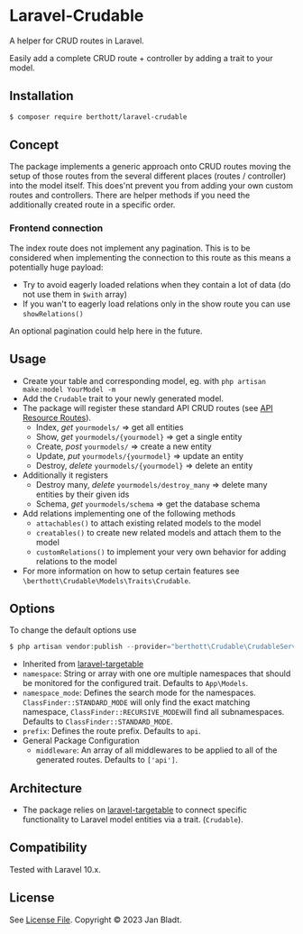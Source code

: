 # Laravel-Crudable

A helper for CRUD routes in Laravel.

Easily add a complete CRUD route + controller by adding a trait to your model.

## Installation

```sh
$ composer require berthott/laravel-crudable
```

## Concept

The package implements a generic approach onto CRUD routes moving the setup of those routes from the several different places (routes / controller) into the model itself. This does'nt prevent you from adding your own custom routes and controllers. There are helper methods if you need the additionally created route in a specific order.

### Frontend connection

The index route does not implement any pagination. This is to be considered when implementing the connection to this route as this means a potentially huge payload:
* Try to avoid eagerly loaded relations when they contain a lot of data (do not use them in `$with` array)
* If you wan't to eagerly load relations only in the show route you can use `showRelations()`

An optional pagination could help here in the future.

## Usage

* Create your table and corresponding model, eg. with `php artisan make:model YourModel -m`
* Add the `Crudable` trait to your newly generated model.
* The package will register these standard API CRUD routes (see [API Resource Routes](https://laravel.com/docs/10.x/controllers#api-resource-routes)).
  * Index, *get*     `yourmodels/` => get all entities
  * Show, *get*     `yourmodels/{yourmodel}` => get a single entity
  * Create, *post*    `yourmodels/` => create a new entity
  * Update, *put*    `yourmodels/{yourmodel}` => update an entity
  * Destroy, *delete*  `yourmodels/{yourmodel}` => delete an entity
* Additionally it registers
  * Destroy many, *delete*  `yourmodels/destroy_many` => delete many entities by their given ids
  * Schema, *get* `yourmodels/schema` => get the database schema
* Add relations implementing one of the following methods
  * `attachables()` to attach existing related models to the model
  * `creatables()` to create new related models and attach them to the model
  * `customRelations()` to implement your very own behavior for adding relations to the model
* For more information on how to setup certain features see `\berthott\Crudable\Models\Traits\Crudable`.

## Options

To change the default options use
```php
$ php artisan vendor:publish --provider="berthott\Crudable\CrudableServiceProvider" --tag="config"
```
* Inherited from [laravel-targetable](https://docs.syspons-dev.com/laravel-targetable)
* `namespace`: String or array with one ore multiple namespaces that should be monitored for the configured trait. Defaults to `App\Models`.
* `namespace_mode`: Defines the search mode for the namespaces. `ClassFinder::STANDARD_MODE` will only find the exact matching namespace, `ClassFinder::RECURSIVE_MODE`will find all subnamespaces. Defaults to `ClassFinder::STANDARD_MODE`.
* `prefix`: Defines the route prefix. Defaults to `api`.
* General Package Configuration
  * `middleware`: An array of all middlewares to be applied to all of the generated routes. Defaults to `['api']`.

## Architecture

* The package relies on [laravel-targetable](https://docs.syspons-dev.com/laravel-targetable) to connect specific functionality to Laravel model entities via a trait. (`Crudable`).


## Compatibility

Tested with Laravel 10.x.

## License

See [License File](license.md). Copyright © 2023 Jan Bladt.